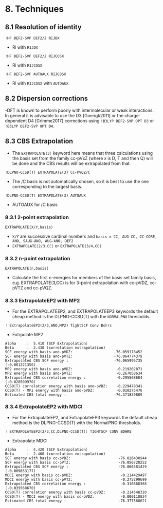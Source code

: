 # 8. Techniques

## 8.1 Resolution of identity
```
!HF DEF2-SVP DEF2/J RIJDX
```
- RI with `RIJDX`
```
!HF DEF2-SVP DEF2/J RIJCOSX
```
- RI with `RIJCOSX`
```
!HF DEF2-SVP AUTOAUX RIJCOSX
```
- RI with `RIJCOSX` with `AUTOAUX`

## 8.2 Dispersion corrections
-DFT is known to perform poorly with intermolecular or weak interactions. In general it is advisable to use the D3 [Goerigk2011] or the charge-dependent D4 [Grimme2017] corrections using `!B3LYP DEF2-SVP OPT D3` or `!B3LYP DEF2-SVP OPT D4`.

## 8.3 CBS Extrapolation
- The `EXTRAPOLATE(3)` keyword here means that three calculations using the basis set from the family cc-pVxZ (where x is D, T and then Q) will be done and the CBS results will be extrapolated from that.
```
!DLPNO-CCSD(T) EXTRAPOLATE(3) CC-PVQZ/C
```
- The /C basis is not automatically chosen, so it is best to use the one corresponding to the largest basis.
```
!DLPNO-CCSD(T) EXTRAPOLATE(3) AUTOAUX
```
- AUTOAUX for /C basis

### 8.3.1 2-point extrapolation
```
EXTRAPOLATE(X/Y,basis)
```
- `X/Y` are successive cardinal numbers and `basis = CC, AUG-CC, CC-CORE, ANO, SAUG-ANO, AUG-ANO, DEF2`
- `EXTRAPOLATE(2/3,CC)` or `EXTRAPOLATE(3/4,CC)`


### 8.3.2 n-point extrapolation
```
EXTRAPOLATE(n,basis)
```
- Calculate the first n-energies for members of the basis set family basis, e.g. EXTRAPOLATE(3,CC) is for 3-point extrapolation with cc-pVDZ, cc-pVTZ and cc-pVQZ.
  
### 8.3.3 ExtrapolateEP2 with MP2
- For the EXTRAPOLATEEP2, and EXTRAPOLATEEP3 keywords the default cheap method is the DLPNO-CCSD(T) with the `NORMALPNO` thresholds.
```
! ExtrapolateEP2(2/3,ANO,MP2) TightSCF Conv Bohrs
```
- Extrpolate MP2
```
Alpha     :  5.410 (SCF Extrapolation)
Beta      :  2.430 (correlation extrapolation)
SCF energy with basis ano-pVDZ:                   -76.059178452
SCF energy with basis ano-pVTZ:                   -76.064774379
Extrapolated CBS SCF energy :                     -76.065995735 (-0.001221356)
MP2 energy with basis ano-pVDZ:                    -0.219202871
MP2 energy with basis ano-pVTZ:                    -0.267058634
Extrapolated CBS correlation energy :              -0.295568604 (-0.028509970)
CCSD(T) correlation energy with basis ano-pVDZ:    -0.229478341
CCSD(T) - MP2 energy with basis ano-pVDZ:          -0.010275470
Estimated CBS total energy :                      -76.371839809
```
### 8.3.4 ExtrapolateEP2 with MDCI
- For the ExtrapolateEP2, and ExtrapolateEP3 keywords the default cheap method is the DLPNO-CCSD(T) with the NormalPNO thresholds.
```
! EXTRAPOLATEEP2(2/3,CC,DLPNO-CCSD(T)) TIGHTSCF CONV BOHRS
```
- Extrapolate MDCI
```
Alpha     :  4.420 (SCF Extrapolation)
Beta      :  2.460 (correlation extrapolation)
SCF energy with basis cc-pVDZ:                      -76.026430944
SCF energy with basis cc-pVTZ:                      -76.056728252
Extrapolated CBS SCF energy :                       -76.066581429 (-0.009853177)
MDCI energy with basis cc-pVDZ:                      -0.214429497
MDCI energy with basis cc-pVTZ:                      -0.275299699
Extrapolated CBS correlation energy :                -0.310868368 (-0.035568670)
CCSD(T) correlation energy with basis cc-pVDZ:       -0.214548320
CCSD(T) - MDCI energy with basis cc-pVDZ:            -0.000118824
Estimated CBS total energy :                        -76.377568621
```
